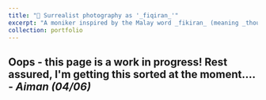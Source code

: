 ```yaml
---
title: "📸 Surrealist photography as '_fiqiran_'"
excerpt: "A moniker inspired by the Malay word _fikiran_ (meaning _thoughts_) and my name – I started '_fiqiran_' as a space to explore surrealist photography, where I blend graphic design principles and imagination into my photographic work. [Read more here](/portfolio/portfolio6_photo_fiqiran). <br/><br/><img src='../images/portfolio_fiqiran.png'>"
collection: portfolio
---
```


Oops - this page is a work in progress! Rest assured, I'm getting this sorted at the moment.... - _Aiman (04/06)_
------


